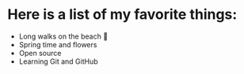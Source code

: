 # Here is a list of my favorite things:
- Long walks on the beach :palm_tree:
- Spring time and flowers
- Open source
- Learning Git and GitHub
